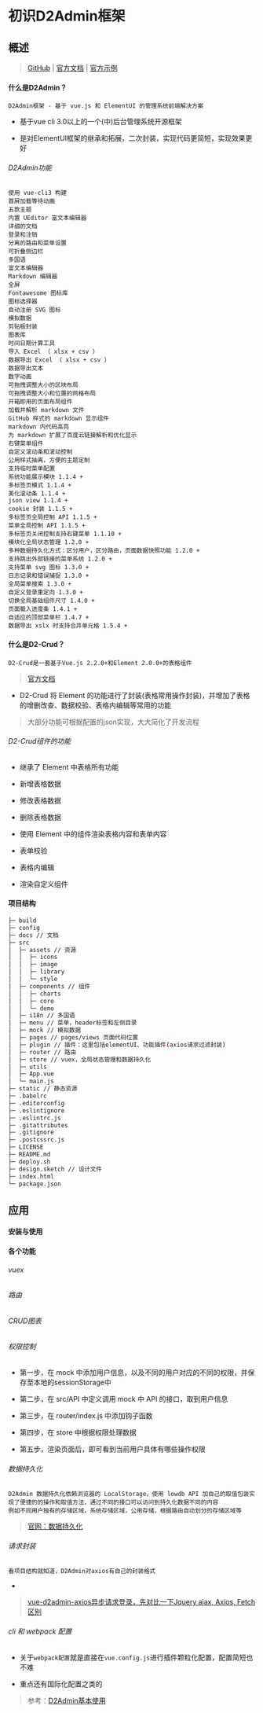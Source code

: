 # 初识D2Admin框架

## 概述

> [GitHub](https://github.com/d2-projects/d2-admin) | [官方文档](https://doc.d2admin.fairyever.com/) | [官方示例](https://d2admin.fairyever.com/#/index)

#### 什么是D2Admin？

	D2Admin框架 - 基于 vue.js 和 ElementUI 的管理系统前端解决方案

* 基于vue cli 3.0以上的一个(中)后台管理系统开源框架

* 是对ElementUI框架的继承和拓展，二次封装，实现代码更简短，实现效果更好

###### D2Admin功能

	使用 vue-cli3 构建
	首屏加载等待动画
	五款主题
	内置 UEditor 富文本编辑器
	详细的文档
	登录和注销
	分离的路由和菜单设置
	可折叠侧边栏
	多国语
	富文本编辑器
	Markdown 编辑器
	全屏
	Fontawesome 图标库
	图标选择器
	自动注册 SVG 图标
	模拟数据
	剪贴板封装
	图表库
	时间日期计算工具
	导入 Excel （ xlsx + csv ）
	数据导出 Excel （ xlsx + csv ）
	数据导出文本
	数字动画
	可拖拽调整大小的区块布局
	可拖拽调整大小和位置的网格布局
	开箱即用的页面布局组件
	加载并解析 markdown 文件
	GitHub 样式的 markdown 显示组件
	markdown 内代码高亮
	为 markdown 扩展了百度云链接解析和优化显示
	右键菜单组件
	自定义滚动条和滚动控制
	公用样式抽离，方便的主题定制
	支持临时菜单配置
	系统功能展示模块 1.1.4 +
	多标签页模式 1.1.4 +
	美化滚动条 1.1.4 +
	json view 1.1.4 +
	cookie 封装 1.1.5 +
	多标签页全局控制 API 1.1.5 +
	菜单全局控制 API 1.1.5 +
	多标签页关闭控制支持右键菜单 1.1.10 +
	模块化全局状态管理 1.2.0 +
	多种数据持久化方式：区分用户，区分路由，页面数据快照功能 1.2.0 +
	支持跳出外部链接的菜单系统 1.2.0 +
	支持菜单 svg 图标 1.3.0 +
	日志记录和错误捕捉 1.3.0 +
	全局菜单搜索 1.3.0 +
	自定义登录重定向 1.3.0 +
	切换全局基础组件尺寸 1.4.0 +
	页面载入进度条 1.4.1 +
	自适应的顶部菜单栏 1.4.7 +
	数据导出 xslx 时支持合并单元格 1.5.4 +

#### 什么是D2-Crud？

	D2-Crud是一套基于Vue.js 2.2.0+和Element 2.0.0+的表格组件

> [官方文档](https://doc.d2admin.fairyever.com/zh/ecosystem-d2-crud/#%E4%BB%8B%E7%BB%8D)

* D2-Crud 将 Element 的功能进行了封装(表格常用操作封装)，并增加了表格的增删改查、数据校验、表格内编辑等常用的功能

> 大部分功能可根据配置的json实现，大大简化了开发流程

###### D2-Crud组件的功能

* 继承了 Element 中表格所有功能

* 新增表格数据

* 修改表格数据

* 删除表格数据

* 使用 Element 中的组件渲染表格内容和表单内容

* 表单校验

* 表格内编辑

* 渲染自定义组件

#### 项目结构

``` bash
├─ build
├─ config
├─ docs // 文档
├─ src
│  ├─ assets // 资源
│  │  ├─ icons
│  │  ├─ image
│  │  ├─ library
│  │  └─ style
│  ├─ components // 组件
│  │  ├─ charts
│  │  ├─ core
│  │  └─ demo
│  ├─ i18n // 多国语
│  ├─ menu // 菜单，header标签和左侧目录
│  ├─ mock // 模拟数据
│  ├─ pages // pages/views 页面代码位置
│  ├─ plugin // 插件：这里包括elementUI、功能插件(axios请求过滤封装)
│  ├─ router // 路由
│  ├─ store // vuex，全局状态管理和数据持久化
│  ├─ utils
│  ├─ App.vue
│  └─ main.js
├─ static // 静态资源
├─ .babelrc
├─ .editorconfig
├─ .eslintignore
├─ .eslintrc.js
├─ .gitattributes
├─ .gitignore
├─ .postcssrc.js
├─ LICENSE
├─ README.md
├─ deploy.sh
├─ design.sketch // 设计文件
├─ index.html
└─ package.json
```

## 应用

#### 安装与使用


#### 各个功能

###### vuex

###### 路由

###### CRUD图表

###### 权限控制

* 第一步，在 mock 中添加用户信息，以及不同的用户对应的不同的权限，并保存至本地的sessionStorage中

* 第二步，在 src/API 中定义调用 mock 中 API 的接口，取到用户信息

* 第三步，在 router/index.js 中添加钩子函数

* 第四步，在 store 中根据权限处理数据

* 第五步，渲染页面后，即可看到当前用户具体有哪些操作权限

###### 数据持久化

	D2Admin 数据持久化依赖浏览器的 LocalStorage，使用 lowdb API 加自己的取值包装实现了便捷的的操作和取值方法，通过不同的接口可以访问到持久化数据不同的内容
	例如不同用户独有的存储区域，系统存储区域，公用存储，根据路由自动划分的存储区域等

> [官网：数据持久化](https://doc.d2admin.fairyever.com/zh/sys-db/#%E6%80%BB%E8%A7%88)

###### 请求封装

	看项目结构就知道，D2Admin对axios有自己的封装格式

* 

> [vue-d2admin-axios异步请求登录，先对比一下Jquery ajax, Axios, Fetch区别](https://www.cnblogs.com/landv/p/11091450.html)

###### cli 和 webpack 配置

* 关于`webpack配置`就是直接在`vue.config.js`进行插件颗粒化配置，配置简短也不难

* 重点还有国际化配置之类的

> 参考：[D2Admin基本使用](https://www.cnblogs.com/izbw/p/11077815.html)
